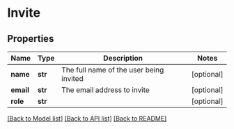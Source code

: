 # Invite

## Properties
Name | Type | Description | Notes
------------ | ------------- | ------------- | -------------
**name** | **str** | The full name of the user being invited | [optional] 
**email** | **str** | The email address to invite | [optional] 
**role** | **str** |  | [optional] 

[[Back to Model list]](../README.md#documentation-for-models) [[Back to API list]](../README.md#documentation-for-api-endpoints) [[Back to README]](../README.md)

